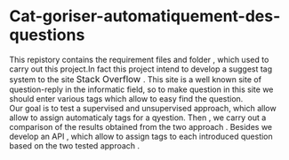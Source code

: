 # Cat-goriser-automatiquement-des-questions
This repistory contains the requirement files and folder , which used to carry out this project.In fact this project intend to develop a suggest tag system to the site <font size=3> Stack Overflow </font>. This site is a well known site of question-reply in the informatic field, so to make question in this site we should enter various tags which allow to easy find the question.  
Our goal is to test a supervised and unsupervised approach, which allow allow to assign automaticaly tags for a qyestion. Then , we carry out a comparison of the results obtained from the two approach . Besides we develop an API , which allow to assign tags to each introduced question based on the two tested approach .

